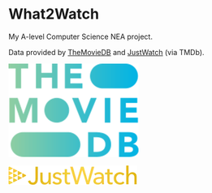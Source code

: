 # What2Watch

My A-level Computer Science NEA project.

Data provided by [TheMovieDB](https://www.themoviedb.org) and [JustWatch](https://www.justwatch.com) (via TMDb).


[![TMDb](./tmdb.png)](https://www.themoviedb.org)

[![JustWatch](./justwatch.webp)](https://www.justwatch.com)
